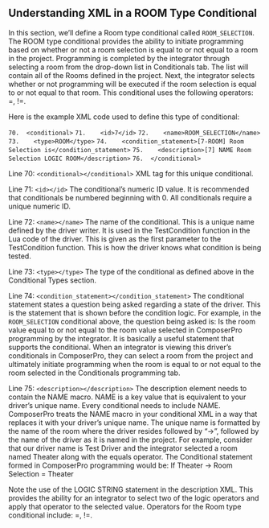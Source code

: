 ## Understanding XML in a ROOM Type Conditional

In this section, we’ll define a Room type conditional called `ROOM_SELECTION`. The ROOM type conditional provides the ability to initiate programming based on whether or not a room selection is equal to or not equal to a room in the project. Programming is completed by the integrator through selecting a room from the drop-down list in Conditionals tab. The list will contain all of the Rooms defined in the project. Next, the integrator selects whether or not programming will be executed if the room selection is equal to or not equal to that room. This conditional uses the following operators: =, !=.

Here is the example XML code used to define this type of conditional:

`70.  <conditional>`
`71.    <id>7</id>`
`72.    <name>ROOM_SELECTION</name>`
`73.    <type>ROOM</type>`
`74.    <condition_statement>[7-ROOM] Room Selection is</condition_statement>`
`75.    <description>[7] NAME Room Selection LOGIC ROOM</description>`
`76.  </conditional>`


Line 70: `<conditional></conditional>`
XML tag for this unique conditional.

Line 71: `<id></id>`
The conditional’s numeric ID value. It is recommended that conditionals be numbered beginning with 0. All conditionals require a unique numeric ID.

Line 72: `<name></name>`
The name of the conditional. This is a unique name defined by the driver writer. It is used in the TestCondition function in the Lua code of the driver. This is given as the first parameter to the TestCondition function. This is how the driver knows what condition is being tested.

Line 73: `<type></type>`
The type of the conditional as defined above in the Conditional Types section.

Line 74: `<condition_statement></condition_statement>`
The conditional statement states a question being asked regarding a state of the driver. This is the statement that is shown before the condition logic. For example, in the `ROOM_SELECTION` conditional above, the question being asked is: Is the room value equal to or not equal to the room value selected in ComposerPro programming by the integrator. It is basically a useful statement that supports the conditional. When an integrator is viewing this driver’s conditionals in ComposerPro, they can select a room from the project and ultimately initiate programming when the room is equal to or not equal to the room selected in the Conditionals programming tab.

Line 75: `<description></description>`
The description element needs to contain the NAME macro. NAME is a key value that is equivalent to your driver’s unique name. Every conditional needs to include NAME. ComposerPro treats the NAME macro in your conditional XML in a way that replaces it with your driver’s unique name. The unique name is formatted by the name of the room where the driver resides followed by “-\>”, followed by the name of the driver as it is named in the project. For example, consider that our driver name is Test Driver and the integrator selected a room named Theater along with the equals operator. The Conditional statement formed in ComposerPro programming would be: If Theater -\> Room Selection = Theater

Note the use of the LOGIC STRING statement in the description XML. This provides the ability for an integrator to select two of the logic operators and apply that operator to the selected value. Operators for the Room type conditional include: =, !=.
